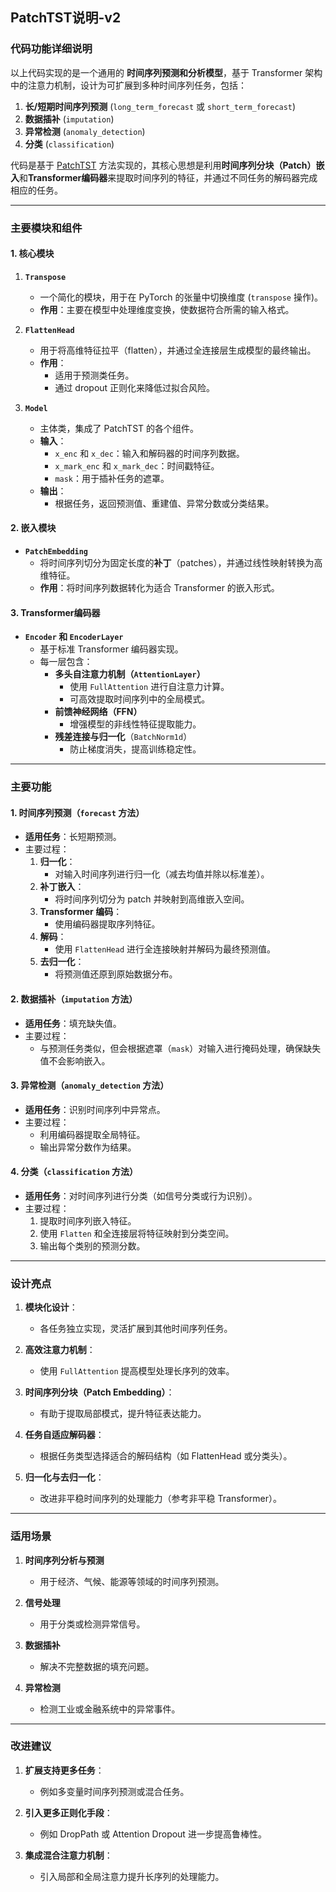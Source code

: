 ## PatchTST说明-v2
### **代码功能详细说明**

以上代码实现的是一个通用的 **时间序列预测和分析模型**，基于 Transformer 架构中的注意力机制，设计为可扩展到多种时间序列任务，包括：

1. **长/短期时间序列预测** (`long_term_forecast` 或 `short_term_forecast`)  
2. **数据插补** (`imputation`)  
3. **异常检测** (`anomaly_detection`)  
4. **分类** (`classification`)

代码是基于 [PatchTST](https://arxiv.org/pdf/2211.14730.pdf) 方法实现的，其核心思想是利用**时间序列分块（Patch）嵌入**和**Transformer编码器**来提取时间序列的特征，并通过不同任务的解码器完成相应的任务。

---

### **主要模块和组件**

#### 1. **核心模块**

1. **`Transpose`**
   - 一个简化的模块，用于在 PyTorch 的张量中切换维度 (`transpose` 操作)。
   - **作用**：主要在模型中处理维度变换，使数据符合所需的输入格式。

2. **`FlattenHead`**
   - 用于将高维特征拉平（flatten），并通过全连接层生成模型的最终输出。
   - **作用**：
     - 适用于预测类任务。
     - 通过 dropout 正则化来降低过拟合风险。

3. **`Model`**
   - 主体类，集成了 PatchTST 的各个组件。
   - **输入**：
     - `x_enc` 和 `x_dec`：输入和解码器的时间序列数据。
     - `x_mark_enc` 和 `x_mark_dec`：时间戳特征。
     - `mask`：用于插补任务的遮罩。
   - **输出**：
     - 根据任务，返回预测值、重建值、异常分数或分类结果。

#### 2. **嵌入模块**

- **`PatchEmbedding`**
  - 将时间序列切分为固定长度的**补丁**（patches），并通过线性映射转换为高维特征。
  - **作用**：将时间序列数据转化为适合 Transformer 的嵌入形式。

#### 3. **Transformer编码器**

- **`Encoder` 和 `EncoderLayer`**
  - 基于标准 Transformer 编码器实现。
  - 每一层包含：
    - **多头自注意力机制（`AttentionLayer`）**
      - 使用 `FullAttention` 进行自注意力计算。
      - 可高效提取时间序列中的全局模式。
    - **前馈神经网络（FFN）**
      - 增强模型的非线性特征提取能力。
    - **残差连接与归一化**（`BatchNorm1d`）
      - 防止梯度消失，提高训练稳定性。

---

### **主要功能**

#### 1. **时间序列预测（`forecast` 方法）**
   - **适用任务**：长短期预测。
   - 主要过程：
     1. **归一化**：
        - 对输入时间序列进行归一化（减去均值并除以标准差）。
     2. **补丁嵌入**：
        - 将时间序列切分为 patch 并映射到高维嵌入空间。
     3. **Transformer 编码**：
        - 使用编码器提取序列特征。
     4. **解码**：
        - 使用 `FlattenHead` 进行全连接映射并解码为最终预测值。
     5. **去归一化**：
        - 将预测值还原到原始数据分布。

#### 2. **数据插补（`imputation` 方法）**
   - **适用任务**：填充缺失值。
   - 主要过程：
     - 与预测任务类似，但会根据遮罩（`mask`）对输入进行掩码处理，确保缺失值不会影响嵌入。

#### 3. **异常检测（`anomaly_detection` 方法）**
   - **适用任务**：识别时间序列中异常点。
   - 主要过程：
     - 利用编码器提取全局特征。
     - 输出异常分数作为结果。

#### 4. **分类（`classification` 方法）**
   - **适用任务**：对时间序列进行分类（如信号分类或行为识别）。
   - 主要过程：
     1. 提取时间序列嵌入特征。
     2. 使用 `Flatten` 和全连接层将特征映射到分类空间。
     3. 输出每个类别的预测分数。

---

### **设计亮点**

1. **模块化设计**：
   - 各任务独立实现，灵活扩展到其他时间序列任务。

2. **高效注意力机制**：
   - 使用 `FullAttention` 提高模型处理长序列的效率。

3. **时间序列分块（Patch Embedding）**：
   - 有助于提取局部模式，提升特征表达能力。

4. **任务自适应解码器**：
   - 根据任务类型选择适合的解码结构（如 FlattenHead 或分类头）。

5. **归一化与去归一化**：
   - 改进非平稳时间序列的处理能力（参考非平稳 Transformer）。

---

### **适用场景**

1. **时间序列分析与预测**
   - 用于经济、气候、能源等领域的时间序列预测。

2. **信号处理**
   - 用于分类或检测异常信号。

3. **数据插补**
   - 解决不完整数据的填充问题。

4. **异常检测**
   - 检测工业或金融系统中的异常事件。

---

### **改进建议**

1. **扩展支持更多任务**：
   - 例如多变量时间序列预测或混合任务。

2. **引入更多正则化手段**：
   - 例如 DropPath 或 Attention Dropout 进一步提高鲁棒性。

3. **集成混合注意力机制**：
   - 引入局部和全局注意力提升长序列的处理能力。
